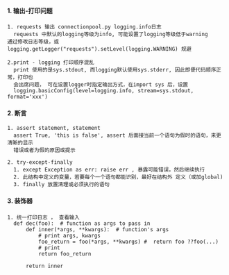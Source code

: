 #### 1.  输出-打印问题
    1. requests 输出 connectionpool.py logging.info日志
      requests 中默认的logging等级为info, 可能设置了logging等级低于warning
    通过修改日志等级，或 logging.getLogger("requests").setLevel(logging.WARNING) 规避

    2.print - logging 打印顺序混乱
      print 使用的是sys.stdout, 而logging默认使用sys.stderr, 因此即便代码顺序正常，打印也
      会出席问题， 可在设置logger时指定输出方式，在import sys 后，设置
      logging.basicConfig(level=logging.info, stream=sys.stdout, format='xxx')

#### 2. 断言
    1. assert statement, statement
      assert True, 'this is false', assert 后面接当前一个语句为假时的语句，来更清晰的显示
      错误或者为假的原因或提示

    2. try-except-finally
      1. except Exception as err: raise err , 暴露可能错误，然后继续执行
      2. 此结构中定义的变量，若要每个一个语句都能识别，最好在结构外 定义（或加global)
      3. finally 放置清理或必须执行的语句

#### 3. 装饰器
    1. 统一打印日志 ， 查看输入
      def dec(foo):  # function as args to pass in
          def inner(*args, **kwargs):  # function's args
              # print args, kwargs
              foo_return = foo(*args, **kwargs) #  return foo ??foo(...)
              # print
              return foo_return

          return inner

          
